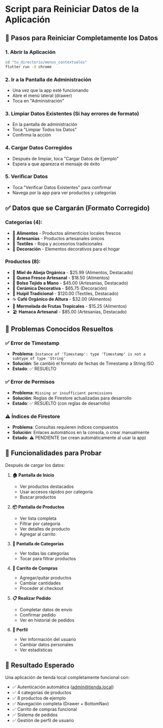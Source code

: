 # Script para Reiniciar Datos de la Aplicación

## 🔄 Pasos para Reiniciar Completamente los Datos

### 1. Abrir la Aplicación
```bash
cd "tu_directorio/menus_contextuales"
flutter run -d chrome
```

### 2. Ir a la Pantalla de Administración
- Una vez que la app esté funcionando
- Abre el menú lateral (drawer)
- Toca en "Administración"

### 3. Limpiar Datos Existentes (Si hay errores de formato)
- En la pantalla de administración
- Toca "Limpiar Todos los Datos"
- Confirma la acción

### 4. Cargar Datos Corregidos
- Después de limpiar, toca "Cargar Datos de Ejemplo"
- Espera a que aparezca el mensaje de éxito

### 5. Verificar Datos
- Toca "Verificar Datos Existentes" para confirmar
- Navega por la app para ver productos y categorías

## ✅ Datos que se Cargarán (Formato Corregido)

### Categorías (4):
- 🥬 **Alimentos** - Productos alimenticios locales frescos
- 🎨 **Artesanías** - Productos artesanales únicos  
- 👕 **Textiles** - Ropa y accesorios tradicionales
- 🏺 **Decoración** - Elementos decorativos para el hogar

### Productos (8):
- 🍯 **Miel de Abeja Orgánica** - $25.99 (Alimentos, Destacado)
- 🧀 **Queso Fresco Artesanal** - $18.50 (Alimentos)
- 👜 **Bolso Tejido a Mano** - $45.00 (Artesanías, Destacado)
- 🏺 **Cerámica Decorativa** - $65.75 (Decoración)
- 👘 **Huipil Tradicional** - $120.00 (Textiles, Destacado)
- ☕ **Café Orgánico de Altura** - $32.00 (Alimentos)
- 🍓 **Mermelada de Frutas Tropicales** - $15.25 (Alimentos)
- 🏖️ **Hamaca Artesanal** - $85.00 (Artesanías, Destacado)

## 🚨 Problemas Conocidos Resueltos

### ✅ Error de Timestamp
- **Problema**: `Instance of 'Timestamp': type 'Timestamp' is not a subtype of type 'String'`
- **Solución**: Se cambió el formato de fechas de Timestamp a String ISO
- **Estado**: ✅ RESUELTO

### ✅ Error de Permisos
- **Problema**: `Missing or insufficient permissions`
- **Solución**: Reglas de Firestore actualizadas para desarrollo
- **Estado**: ✅ RESUELTO (con reglas de desarrollo)

### ⚠️ Índices de Firestore
- **Problema**: Consultas requieren índices compuestos
- **Solución**: Enlaces automáticos en la consola, o crear manualmente
- **Estado**: ⚠️ PENDIENTE (se crean automáticamente al usar la app)

## 📱 Funcionalidades para Probar

Después de cargar los datos:

1. **🏠 Pantalla de Inicio**
   - Ver productos destacados
   - Usar accesos rápidos por categoría
   - Buscar productos

2. **📦 Pantalla de Productos**
   - Ver lista completa
   - Filtrar por categoría
   - Ver detalles de producto
   - Agregar al carrito

3. **📂 Pantalla de Categorías**
   - Ver todas las categorías
   - Tocar para filtrar productos

4. **🛒 Carrito de Compras**
   - Agregar/quitar productos
   - Cambiar cantidades
   - Proceder al checkout

5. **📋 Realizar Pedido**
   - Completar datos de envío
   - Confirmar pedido
   - Ver en historial de pedidos

6. **👤 Perfil**
   - Ver información del usuario
   - Cambiar datos personales
   - Ver estadísticas

## 🎯 Resultado Esperado

Una aplicación de tienda local completamente funcional con:
- ✅ Autenticación automática (admin@tienda.local)
- ✅ 4 categorías de productos
- ✅ 8 productos de ejemplo
- ✅ Navegación completa (Drawer + BottomNav)
- ✅ Carrito de compras funcional
- ✅ Sistema de pedidos
- ✅ Gestión de perfil de usuario
